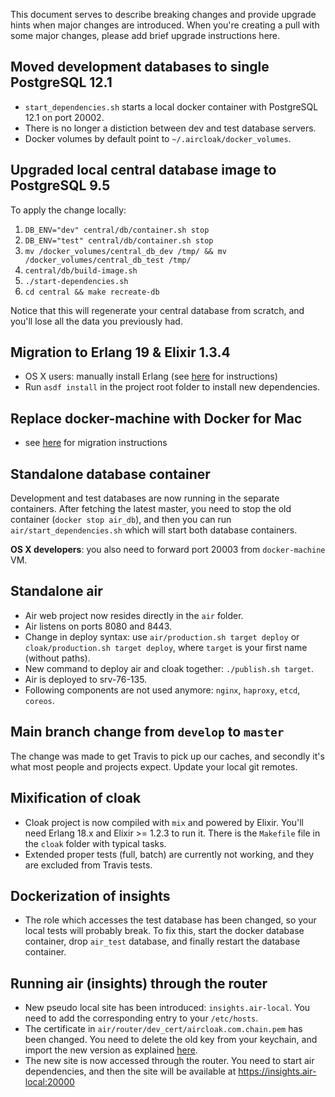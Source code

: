 This document serves to describe breaking changes and provide upgrade hints when major changes are introduced. When you're creating a pull with some major changes, please add brief upgrade instructions here.

## Moved development databases to single PostgreSQL 12.1

- `start_dependencies.sh` starts a local docker container with PostgreSQL 12.1 on port 20002.
- There is no longer a distiction between dev and test database servers.
- Docker volumes by default point to `~/.aircloak/docker_volumes`.

## Upgraded local central database image to PostgreSQL 9.5

To apply the change locally:

1. `DB_ENV="dev" central/db/container.sh stop`
2. `DB_ENV="test" central/db/container.sh stop`
3. `mv /docker_volumes/central_db_dev /tmp/ && mv /docker_volumes/central_db_test /tmp/`
4. `central/db/build-image.sh`
5. `./start-dependencies.sh`
6. `cd central && make recreate-db`

Notice that this will regenerate your central database from scratch, and you'll lose all the data you previously had.

## Migration to Erlang 19 & Elixir 1.3.4

- OS X users: manually install Erlang (see [here](./osx_erlang_with_odbc.md) for instructions)
- Run `asdf install` in the project root folder to install new dependencies.

## Replace docker-machine with Docker for Mac

- see [here](./macos_docker.md) for migration instructions

## Standalone database container

Development and test databases are now running in the separate containers. After fetching the latest master, you need to stop the old container (`docker stop air_db`), and then you can run `air/start_dependencies.sh` which will start both database containers.

**OS X developers**: you also need to forward port 20003 from `docker-machine` VM.

## Standalone air

- Air web project now resides directly in the `air` folder.
- Air listens on ports 8080 and 8443.
- Change in deploy syntax: use `air/production.sh target deploy` or `cloak/production.sh target deploy`, where `target` is your first name (without paths).
- New command to deploy air and cloak together: `./publish.sh target`.
- Air is deployed to srv-76-135.
- Following components are not used anymore: `nginx`, `haproxy`, `etcd`, `coreos`.

## Main branch change from `develop` to `master`

The change was made to get Travis to pick up our caches, and secondly it's what most people and projects expect. Update your local git remotes.

## Mixification of cloak

- Cloak project is now compiled with `mix` and powered by Elixir. You'll need Erlang 18.x and Elixir >= 1.2.3 to run it. There is the `Makefile` file in the `cloak` folder with typical tasks.
- Extended proper tests (full, batch) are currently not working, and they are excluded from Travis tests.

## Dockerization of insights

- The role which accesses the test database has been changed, so your local tests will probably break. To fix this, start the docker database container, drop `air_test` database, and finally restart the database container.

## Running air (insights) through the router

- New pseudo local site has been introduced: `insights.air-local`. You need to add the corresponding entry to your `/etc/hosts`.
- The certificate in `air/router/dev_cert/aircloak.com.chain.pem` has been changed. You need to delete the old key from your keychain, and import the new version as explained [here](air/README.md#running-the-system-on-the-localhost).
- The new site is now accessed through the router. You need to start air dependencies, and then the site will be available at https://insights.air-local:20000
